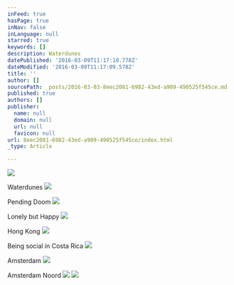 ```yaml
---
inFeed: true
hasPage: true
inNav: false
inLanguage: null
starred: true
keywords: []
description: Waterdunes
datePublished: '2016-03-09T11:17:10.778Z'
dateModified: '2016-03-09T11:17:09.578Z'
title: ''
author: []
sourcePath: _posts/2016-03-03-8eec2081-6982-43ed-a909-490525f545ce.md
published: true
authors: []
publisher:
  name: null
  domain: null
  url: null
  favicon: null
url: 8eec2081-6982-43ed-a909-490525f545ce/index.html
_type: Article

---
```

![](https://the-grid-user-content.s3-us-west-2.amazonaws.com/014c1484-f07b-4c97-aff1-9443f5ffe985.jpg)

Waterdunes
![](https://the-grid-user-content.s3-us-west-2.amazonaws.com/1cd8e701-bd0a-4558-9de5-32a1cab28939.jpg)

Pending Doom
![](https://the-grid-user-content.s3-us-west-2.amazonaws.com/be70b84c-c9ec-4a97-afca-3bf926bfda6b.jpg)

Lonely but Happy
![](https://the-grid-user-content.s3-us-west-2.amazonaws.com/954dc73f-e0cc-42cc-b5ba-74c1886304d1.jpg)

Hong Kong
![](https://the-grid-user-content.s3-us-west-2.amazonaws.com/2ab8ace6-743d-40f4-ac27-c4aef85b73b6.jpg)

Being social in Costa Rica
![](https://the-grid-user-content.s3-us-west-2.amazonaws.com/de2e1bab-3a6b-4170-9f32-59a7370c6601.jpg)

Amsterdam
![](https://the-grid-user-content.s3-us-west-2.amazonaws.com/24fb500b-c2d1-493f-8648-a56d04faf927.jpg)

Amsterdam Noord
![](https://the-grid-user-content.s3-us-west-2.amazonaws.com/e1510943-5f4e-4b77-8523-42d41f2c17ff.jpg)
![](https://the-grid-user-content.s3-us-west-2.amazonaws.com/ccbeae81-e890-4a97-b658-38d7cc785c8d.jpg)